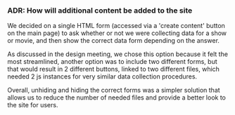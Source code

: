 ### ADR: How will additional content be added to the site

We decided on a single HTML form (accessed via a 'create content' button on the main page) to ask 
whether or not we were collecting data for a show or movie, and then show the correct data form depending
on the answer.

As discussed in the design meeting, we chose this option because it felt the most streamlined, another option
was to include two different forms, but that would result in 2 different buttons, linked to two different files, which
needed 2 js instances for very similar data collection procedures. 

Overall, unhiding and hiding the correct forms was a simpler solution that allows us to reduce the number of needed files 
and provide a better look to the site for users.
